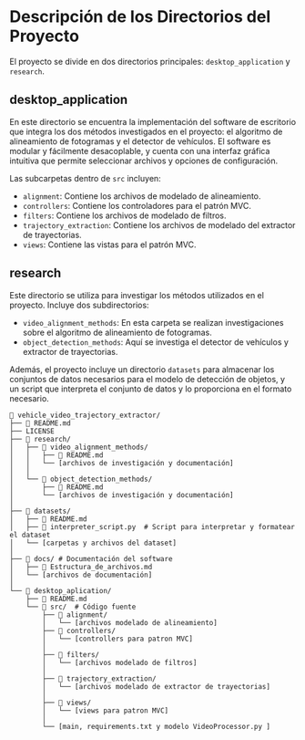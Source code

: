 # Descripción de los Directorios del Proyecto

El proyecto se divide en dos directorios principales: `desktop_application` y `research`.

## desktop_application

En este directorio se encuentra la implementación del software de escritorio que integra los dos métodos investigados en el proyecto: el algoritmo de alineamiento de fotogramas y el detector de vehículos. El software es modular y fácilmente desacoplable, y cuenta con una interfaz gráfica intuitiva que permite seleccionar archivos y opciones de configuración.

Las subcarpetas dentro de `src` incluyen:

- `alignment`: Contiene los archivos de modelado de alineamiento.
- `controllers`: Contiene los controladores para el patrón MVC.
- `filters`: Contiene los archivos de modelado de filtros.
- `trajectory_extraction`: Contiene los archivos de modelado del extractor de trayectorias.
- `views`: Contiene las vistas para el patrón MVC.

## research

Este directorio se utiliza para investigar los métodos utilizados en el proyecto. Incluye dos subdirectorios:

- `video_alignment_methods`: En esta carpeta se realizan investigaciones sobre el algoritmo de alineamiento de fotogramas.
- `object_detection_methods`: Aquí se investiga el detector de vehículos y extractor de trayectorias.

Además, el proyecto incluye un directorio `datasets` para almacenar los conjuntos de datos necesarios para el modelo de detección de objetos, y un script que interpreta el conjunto de datos y lo proporciona en el formato necesario.

```
📂 vehicle_video_trajectory_extractor/
├── 📄 README.md
├── LICENSE
├── 📂 research/
│   ├── 📂 video_alignment_methods/
│   │   ├── 📄 README.md
│   │   └── [archivos de investigación y documentación]
│   │
│   └── 📂 object_detection_methods/
│       ├── 📄 README.md
│       └── [archivos de investigación y documentación]
│
├── 📂 datasets/
│   ├── 📄 README.md
│   ├── 📄 interpreter_script.py  # Script para interpretar y formatear el dataset
│   └── [carpetas y archivos del dataset]
│
├── 📂 docs/ # Documentación del software
│   ├── 📄 Estructura_de_archivos.md
│   └── [archivos de documentación]
│
└── 📂 desktop_aplication/
    ├── 📄 README.md
    └── 📂 src/  # Código fuente
        ├── 📂 alignment/
        │   └── [archivos modelado de alineamiento]
        ├── 📂 controllers/
        │   └── [controllers para patron MVC]
        │
        ├── 📂 filters/
        │   └── [archivos modelado de filtros]
        │
        ├── 📂 trajectory_extraction/
        │   └── [archivos modelado de extractor de trayectorias]
        │
        ├── 📂 views/
        │   └── [views para patron MVC]
        │
        └── [main, requirements.txt y modelo VideoProcessor.py ]